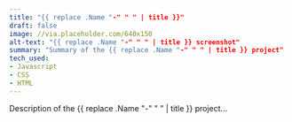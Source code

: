 ```yaml
---
title: "{{ replace .Name "-" " " | title }}"
draft: false
image: //via.placeholder.com/640x150
alt-text: "{{ replace .Name "-" " " | title }} screenshot"
summary: "Summary of the {{ replace .Name "-" " " | title }} project"
tech_used:
- Javascript
- CSS
- HTML
---
```

Description of the {{ replace .Name "-" " " | title }} project...